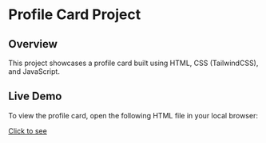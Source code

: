 # Profile Card Project

## Overview
This project showcases a profile card built using HTML, CSS (TailwindCSS), and JavaScript.

## Live Demo
To view the profile card, open the following HTML file in your local browser:

[Click to see](https://bootstrapmade.com/bootstrap-resume-cv-templates/)
